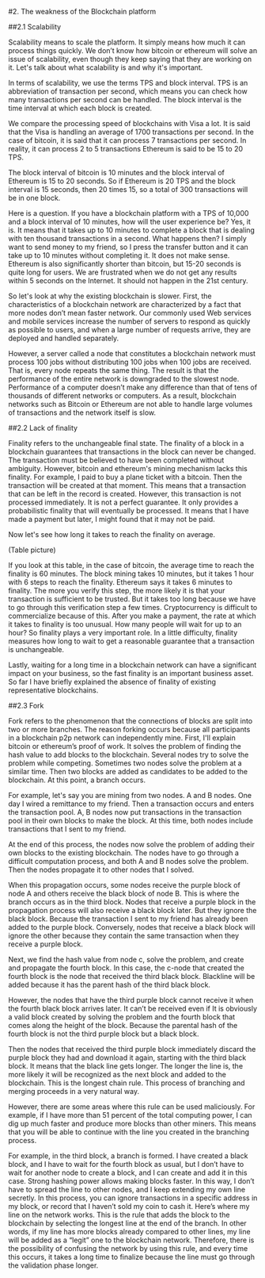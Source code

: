 #2. The weakness of the Blockchain platform

##2.1 Scalability
 
 
Scalability means to scale the platform. 
It simply means how much it can process things quickly. 
We don’t know how bitcoin or ethereum will solve an issue of scalability, even though they keep saying that they are working on it. 
Let's talk about what scalability is and why it's important.
 
In terms of scalability, we use the terms TPS and block interval. 
TPS is an abbreviation of transaction per second, which means you can check how many transactions per second can be handled. 
The block interval is the time interval at which each block is created.
 
We compare the processing speed of blockchains with Visa a lot. It is said that the Visa is handling an average of 1700 transactions per second. 
In the case of bitcoin, it is said that it can process 7 transactions per second.
In reality, it can process 2 to 5 transactions
 Ethereum is said to be 15 to 20 TPS.
 
The block interval of bitcoin is 10 minutes and the block interval of Ethereum is 15 to 20 seconds. 
So if Ethereum is 20 TPS and the block interval is 15 seconds, then 20 times 15, so a total of 300 transactions will be in one block.
 
 
Here is a question.
 If you have a blockchain platform with a TPS of 10,000 and a block interval of 10 minutes, how will the user experience be? 
Yes, it is. It means that it takes up to 10 minutes to complete a block that is dealing with ten thousand transactions in a second. 
What happens then? 
I simply want to send money to my friend, so I press the transfer button and it can take up to 10 minutes without completing it. 
It does not make sense. 
Ethereum is also significantly shorter than bitcoin, but 15-20 seconds is quite long for users. 
We are frustrated when we do not get any results within 5 seconds on the Internet. 
It should not happen in the 21st century.
 
 
So let's look at why the existing blockchain is slower. 
First, the characteristics of a blockchain network are characterized by a fact that more nodes don’t mean faster network. 
Our commonly used Web services and mobile services increase the number of servers to respond as quickly as possible to users, and when a large number of requests arrive, they are deployed and handled separately.
 
However, a server called a node that constitutes a blockchain network must process 100 jobs without distributing 100 jobs when 100 jobs are received. 
That is, every node repeats the same thing. 
The result is that the performance of the entire network is downgraded to the slowest node. 
Performance of a computer doesn’t make any difference than that of tens of thousands of different networks or computers.
As a result, blockchain networks such as Bitcoin or Ethereum are not able to handle large volumes of transactions and the network itself is slow.
 
 
##2.2 Lack of finality
 
 
Finality refers to the unchangeable final state. 
The finality of a block in a blockchain guarantees that transactions in the block can never be changed. 
The transaction must be believed to have been completed without ambiguity. 
However, bitcoin and ethereum's mining mechanism lacks this finality. 
For example, I paid to buy a plane ticket with a bitcoin. 
Then the transaction will be created at that moment. 
This means that a transaction that can be left in the record is created.
 However, this transaction is not processed immediately. 
It is not a perfect guarantee. 
It only provides a probabilistic finality that will eventually be processed. 
It means that I have made a payment but later, I might found that it may not be paid.
 
Now let's see how long it takes to reach the finality on average.
 
(Table picture) 
 
If you look at this table, in the case of bitcoin, the average time to reach the finality is 60 minutes. 
The block mining takes 10 minutes, but it takes 1 hour with 6 steps to reach the finality. Ethereum says it takes 6 minutes to finality. 
The more you verify this step, the more likely it is that your transaction is sufficient to be trusted. 
But it takes too long because we have to go through this verification step a few times. Cryptocurrency is difficult to commercialize because of this. After you make a payment, the rate at which it takes to finality is too unusual.
 How many people will wait for up to an hour? 
So finality plays a very important role. 
In a little difficulty, finality measures how long to wait to get a reasonable guarantee that a transaction is unchangeable.
 
Lastly, waiting for a long time in a blockchain network can have a significant impact on your business, so the fast finality is an important business asset. 
So far I have briefly explained the absence of finality of existing representative blockchains.
 
##2.3 Fork
  
Fork refers to the phenomenon that the connections of blocks are split into two or more branches. 
The reason forking occurs because all participants in a blockchain p2p network can independently mine. 
First, I'll explain bitcoin or ethereum’s proof of work. 
It solves the problem of finding the hash value to add blocks to the blockchain. 
Several nodes try to solve the problem while competing. 
Sometimes two nodes solve the problem at a similar time. 
Then two blocks are added as candidates to be added to the blockchain. 
At this point, a branch occurs.

For example, let's say you are mining from two nodes. 
A and B nodes. 
One day I wired a remittance to my friend. 
Then a transaction occurs and enters the transaction pool. 
A, B nodes now put transactions in the transaction pool in their own blocks to make the block. 
At this time, both nodes include transactions that I sent to my friend.
 
At the end of this process, the nodes now solve the problem of adding their own blocks to the existing blockchain. 
The nodes have to go through a difficult computation process, and both A and B nodes solve the problem. 
Then the nodes propagate it to other nodes that I solved.
 
When this propagation occurs, some nodes receive the purple block of node A and others receive the black block of node B. 
This is where the branch occurs as in the third block. 
Nodes that receive a purple block in the propagation process will also receive a black block later. 
But they ignore the black block. 
Because the transaction I sent to my friend has already been added to the purple block. Conversely, nodes that receive a black block will ignore the other because they contain the same transaction when they receive a purple block.
 
Next, we find the hash value from node c, solve the problem, and create and propagate the fourth block. 
In this case, the c-node that created the fourth block is the node that received the third black block. 
Blackline will be added because it has the parent hash of the third black block.
 
 
However, the nodes that have the third purple block cannot receive it when the fourth black block arrives later. 
It can’t be received even if It is obviously a valid block created by solving the problem and the fourth block that comes along the height of the block. 
Because the parental hash of the fourth block is not the third purple block but a black block.
 
Then the nodes that received the third purple block immediately discard the purple block they had and download it again, starting with the third black block. 
It means that the black line gets longer. 
The longer the line is, the more likely it will be recognized as the next block and added to the blockchain. 
This is the longest chain rule. 
This process of branching and merging proceeds in a very natural way.
 
 
 
However, there are some areas where this rule can be used maliciously. 
For example, if I have more than 51 percent of the total computing power, I can dig up much faster and produce more blocks than other miners. 
This means that you will be able to continue with the line you created in the branching process.
 
 
For example, in the third block, a branch is formed. 
I have created a black block, and I have to wait for the fourth block as usual, but I don’t have to wait for another node to create a block, and I can create and add it in this case. Strong hashing power allows making blocks faster. In this way, I don’t have to spread the line to other nodes, and I keep extending my own line secretly. 
In this process, you can ignore transactions in a specific address in my block, or record that I haven’t sold my coin to cash it. 
Here’s where my line on the network works. 
This is the rule that adds the block to the blockchain by selecting the longest line at the end of the branch. In other words, if my line has more blocks already compared to other lines, my line will be added as a “legit” one to the blockchain network. Therefore, there is the possibility of confusing the network by using this rule, and every time this occurs, it takes a long time to finalize because the line must go through the validation phase longer.
